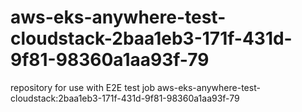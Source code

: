 # aws-eks-anywhere-test-cloudstack-2baa1eb3-171f-431d-9f81-98360a1aa93f-79
repository for use with E2E test job aws-eks-anywhere-test-cloudstack:2baa1eb3-171f-431d-9f81-98360a1aa93f-79
